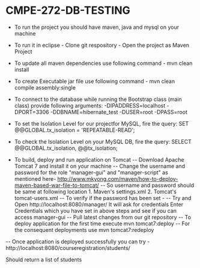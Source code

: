 # CMPE-272-DB-TESTING


- To run the project you should have maven, java and mysql on your machine
- To run it in eclipse
        - Clone git respository
        - Open the project as Maven Project
- To update all maven dependencies use following command
        -  mvn clean install
- To create Executable jar file use following command
        -  mvn clean compile assembly:single
- To connect to the database while running the Bootstrap class (main class) provide following arguments:
  -DIPADDRESS=localhost
  -DPORT=3306
  -DDBNAME=hibernate_test
  -DUSER=root
  -DPASS=root

- To set the Isolation Level for our projectfor MySQL, fire the query:
   SET @@GLOBAL.tx_isolation = 'REPEATABLE-READ';

- To check the Isolation Level on your MySQL DB, fire the query:
   SELECT @@GLOBAL.tx_isolation, @@tx_isolation;


- To build, deploy and run application on Tomcat
-- Download Apache Tomcat 7 and install it on your machine
-- Change the username and password for the role "manager-gui" and "manager-script" as mentioned here- http://www.mkyong.com/maven/how-to-deploy-maven-based-war-file-to-tomcat/
-- So username and password should be same at following location
        1. Maven's settings.xml
        2. Tomcat's tomcat-users.xml
-- To verify if the password has been set -
-- Try and Open http://localhost:8080/manager/
   It will ask for credentials
   Enter Credentials which you have set in above steps and see if you can access manager-gui
-- Pull latest changes from our git repository
-- To deploy application for the first time execute
    mvn tomcat7:deploy
-- For the consequent deployments use
    mvn tomcat7:redeploy

-- Once application is deployed successfully you can try -
   http://localhost:8080/courseregistration/students/

   Should return a list of students




